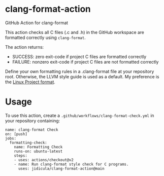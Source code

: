 # clang-format-action
GitHub Action for clang-format

This action checks all C files (.c and .h) in the GitHub workspace are formatted correctly using `clang-format`.

The action returns:

* SUCCESS: zero exit-code if project C files are formatted correctly
* FAILURE: nonzero exit-code if project C files are not formatted correctly

Define your own formatting rules in a .clang-format file at your repository root. Otherwise, the LLVM style guide is used as a default. My preference is the [Linux Project format](https://github.com/torvalds/linux/blob/master/.clang-format).

# Usage

To use this action, create a `.github/workflows/clang-format-check.yml` in your repository containing:

```
name: clang-format Check
on: [push]
jobs:
  formatting-check:
    name: Formatting Check
    runs-on: ubuntu-latest
    steps:
    - uses: actions/checkout@v2
    - name: Run clang-format style check for C programs.
      uses: jidicula/clang-format-action@main
```
